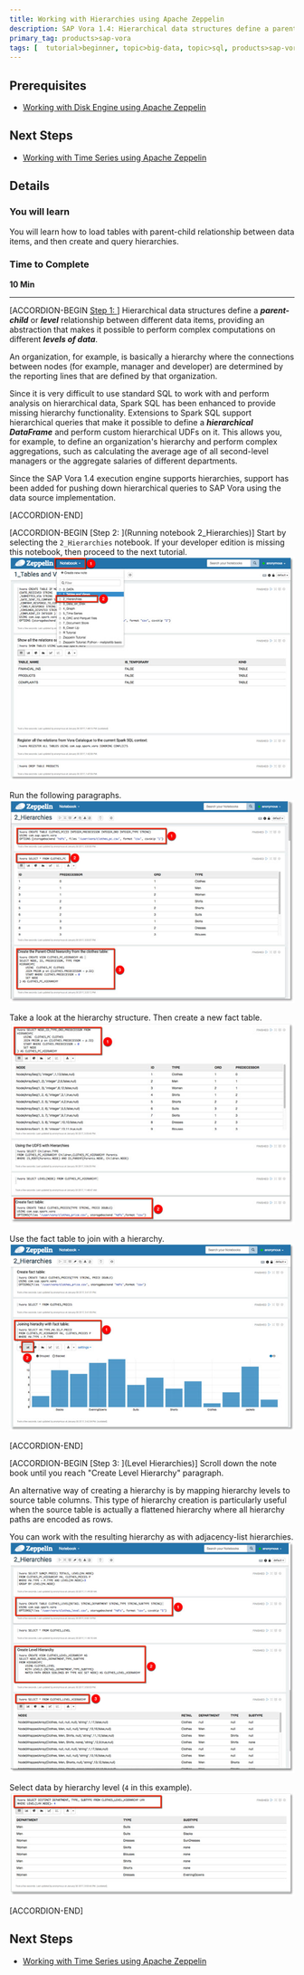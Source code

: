 ```yaml
---
title: Working with Hierarchies using Apache Zeppelin
description: SAP Vora 1.4: Hierarchical data structures define a parent-child relationship between different data items, providing an abstraction that makes it possible to perform complex computations on different levels of data
primary_tag: products>sap-vora
tags: [  tutorial>beginner, topic>big-data, topic>sql, products>sap-vora ]
---
```


## Prerequisites  
 - [Working with Disk Engine using Apache Zeppelin](https://www.sap.com/developer/tutorials/vora-ova-zeppelin3.html)


## Next Steps
 - [Working with Time Series using Apache Zeppelin](https://www.sap.com/developer/tutorials/vora-ova-zeppelin5.html)

## Details
### You will learn  
You will learn how to load tables with parent-child relationship between data items, and then create and query hierarchies.

### Time to Complete
**10 Min**

---

[ACCORDION-BEGIN [Step 1: ](Hierarchies)]
Hierarchical data structures define a ___parent-child___ or ___level___ relationship between different data items, providing an abstraction that makes it possible to perform complex computations on different ___levels of data___.

An organization, for example, is basically a hierarchy where the connections between nodes (for example, manager and developer) are determined by the reporting lines that are defined by that organization.

Since it is very difficult to use standard SQL to work with and perform analysis on hierarchical data, Spark SQL has been enhanced to provide missing hierarchy functionality. Extensions to Spark SQL support hierarchical queries that make it possible to define a ___hierarchical DataFrame___ and perform custom hierarchical UDFs on it. This allows you, for example, to define an organization's hierarchy and perform complex aggregations, such as calculating the average age of all second-level managers or the aggregate salaries of different departments.

Since the SAP Vora 1.4 execution engine supports hierarchies, support has been added for pushing down hierarchical queries to SAP Vora using the data source implementation.



[ACCORDION-END]

[ACCORDION-BEGIN [Step 2: ](Running notebook 2_Hierarchies)]
Start by selecting the `2_Hierarchies` notebook. If your developer edition is missing this notebook, then proceed to the next tutorial.
![Hierarchies notebook](zep2_01.jpg)

Run the following paragraphs.
![First paragraphs in Hierarchies notebook](zep2_02.jpg)

Take a look at the hierarchy structure. Then create a new fact table.
![Fact table](zep2_03.jpg)

Use the fact table to join with a hierarchy.
![Join with hierarchy](zep2_04.jpg)


[ACCORDION-END]


[ACCORDION-BEGIN [Step 3: ](Level Hierarchies)]
Scroll down the note book until you reach "Create Level Hierarchy" paragraph.

An alternative way of creating a hierarchy is by mapping hierarchy levels to source table columns. This type of hierarchy creation is particularly useful when the source table is actually a flattened hierarchy where all hierarchy paths are encoded as rows.

You can work with the resulting hierarchy as with adjacency-list hierarchies.
![Level hierarchy](zep2_05.jpg)

Select data by hierarchy level (`4` in this example).
![Select by level](zep2_06.jpg)


[ACCORDION-END]


## Next Steps
- [Working with Time Series using Apache Zeppelin](https://www.sap.com/developer/tutorials/vora-ova-zeppelin5.html)
